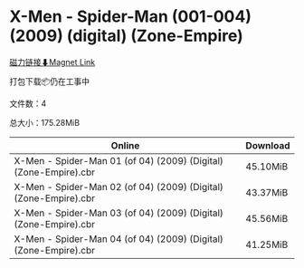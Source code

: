 # X-Men - Spider-Man (001-004) (2009) (digital) (Zone-Empire)

[磁力链接⬇Magnet Link](magnet:?xt=urn:btih:07b5fbefeca5f7478483efd8bc2d9998983bf6c5&dn=X-Men%20-%20Spider-Man%20%28001-004%29%20%282009%29%20%28digital%29%20%28Zone-Empire%29)

打包下载📦仍在工事中

文件数：4

总大小：175.28MiB

Online | Download
--- | ---
X-Men - Spider-Man 01 (of 04) (2009) (Digital) (Zone-Empire).cbr | 45.10MiB
X-Men - Spider-Man 02 (of 04) (2009) (Digital) (Zone-Empire).cbr | 43.37MiB
X-Men - Spider-Man 03 (of 04) (2009) (Digital) (Zone-Empire).cbr | 45.56MiB
X-Men - Spider-Man 04 (of 04) (2009) (Digital) (Zone-Empire).cbr | 41.25MiB